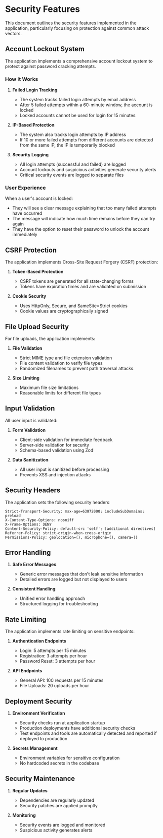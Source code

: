 # Security Features

This document outlines the security features implemented in the application, particularly focusing on protection against common attack vectors.

## Account Lockout System

The application implements a comprehensive account lockout system to protect against password cracking attempts.

### How It Works

1. **Failed Login Tracking**
   - The system tracks failed login attempts by email address
   - After 5 failed attempts within a 60-minute window, the account is locked
   - Locked accounts cannot be used for login for 15 minutes

2. **IP-Based Protection**
   - The system also tracks login attempts by IP address
   - If 10 or more failed attempts from different accounts are detected from the same IP,
     the IP is temporarily blocked

3. **Security Logging**
   - All login attempts (successful and failed) are logged
   - Account lockouts and suspicious activities generate security alerts
   - Critical security events are logged to separate files

### User Experience

When a user's account is locked:
- They will see a clear message explaining that too many failed attempts have occurred
- The message will indicate how much time remains before they can try again
- They have the option to reset their password to unlock the account immediately

## CSRF Protection

The application implements Cross-Site Request Forgery (CSRF) protection:

1. **Token-Based Protection**
   - CSRF tokens are generated for all state-changing forms
   - Tokens have expiration times and are validated on submission

2. **Cookie Security**
   - Uses HttpOnly, Secure, and SameSite=Strict cookies
   - Cookie values are cryptographically signed

## File Upload Security

For file uploads, the application implements:

1. **File Validation**
   - Strict MIME type and file extension validation
   - File content validation to verify file types
   - Randomized filenames to prevent path traversal attacks

2. **Size Limiting**
   - Maximum file size limitations
   - Reasonable limits for different file types

## Input Validation

All user input is validated:

1. **Form Validation**
   - Client-side validation for immediate feedback
   - Server-side validation for security
   - Schema-based validation using Zod

2. **Data Sanitization**
   - All user input is sanitized before processing
   - Prevents XSS and injection attacks

## Security Headers

The application sets the following security headers:

```
Strict-Transport-Security: max-age=63072000; includeSubDomains; preload
X-Content-Type-Options: nosniff
X-Frame-Options: DENY
Content-Security-Policy: default-src 'self'; [additional directives]
Referrer-Policy: strict-origin-when-cross-origin
Permissions-Policy: geolocation=(), microphone=(), camera=()
```

## Error Handling

1. **Safe Error Messages**
   - Generic error messages that don't leak sensitive information
   - Detailed errors are logged but not displayed to users

2. **Consistent Handling**
   - Unified error handling approach
   - Structured logging for troubleshooting

## Rate Limiting

The application implements rate limiting on sensitive endpoints:

1. **Authentication Endpoints**
   - Login: 5 attempts per 15 minutes
   - Registration: 3 attempts per hour
   - Password Reset: 3 attempts per hour

2. **API Endpoints**
   - General API: 100 requests per 15 minutes
   - File Uploads: 20 uploads per hour

## Deployment Security

1. **Environment Verification**
   - Security checks run at application startup
   - Production deployments have additional security checks
   - Test endpoints and tools are automatically detected and reported if deployed to production

2. **Secrets Management**
   - Environment variables for sensitive configuration
   - No hardcoded secrets in the codebase

## Security Maintenance

1. **Regular Updates**
   - Dependencies are regularly updated
   - Security patches are applied promptly

2. **Monitoring**
   - Security events are logged and monitored
   - Suspicious activity generates alerts 